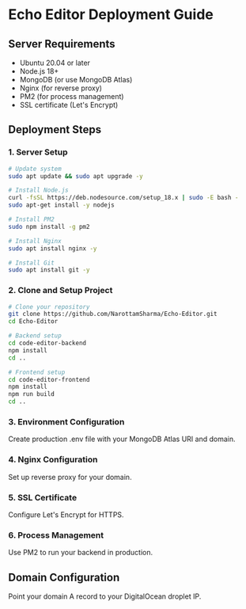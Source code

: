 # Echo Editor Deployment Guide

## Server Requirements
- Ubuntu 20.04 or later
- Node.js 18+ 
- MongoDB (or use MongoDB Atlas)
- Nginx (for reverse proxy)
- PM2 (for process management)
- SSL certificate (Let's Encrypt)

## Deployment Steps

### 1. Server Setup
```bash
# Update system
sudo apt update && sudo apt upgrade -y

# Install Node.js
curl -fsSL https://deb.nodesource.com/setup_18.x | sudo -E bash -
sudo apt-get install -y nodejs

# Install PM2
sudo npm install -g pm2

# Install Nginx
sudo apt install nginx -y

# Install Git
sudo apt install git -y
```

### 2. Clone and Setup Project
```bash
# Clone your repository
git clone https://github.com/NarottamSharma/Echo-Editor.git
cd Echo-Editor

# Backend setup
cd code-editor-backend
npm install
cd ..

# Frontend setup  
cd code-editor-frontend
npm install
npm run build
cd ..
```

### 3. Environment Configuration
Create production .env file with your MongoDB Atlas URI and domain.

### 4. Nginx Configuration
Set up reverse proxy for your domain.

### 5. SSL Certificate
Configure Let's Encrypt for HTTPS.

### 6. Process Management
Use PM2 to run your backend in production.

## Domain Configuration
Point your domain A record to your DigitalOcean droplet IP.